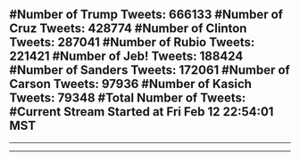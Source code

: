 #Number of Trump Tweets: 666133
#Number of Cruz Tweets: 428774
#Number of Clinton Tweets: 287041
#Number of Rubio Tweets: 221421
#Number of Jeb! Tweets: 188424
#Number of Sanders Tweets: 172061
#Number of Carson Tweets: 97936
#Number of Kasich Tweets: 79348
#Total Number of Tweets:  
#Current Stream Started at Fri Feb 12 22:54:01 MST
---
---
---
